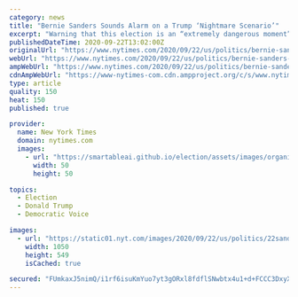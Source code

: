```yaml
---
category: news
title: "Bernie Sanders Sounds Alarm on a Trump ‘Nightmare Scenario’"
excerpt: "Warning that this election is an “extremely dangerous moment” for the country, he said in an interview that he would aggressively push to try to stop President Trump from delegitimizing the vote."
publishedDateTime: 2020-09-22T13:02:00Z
originalUrl: "https://www.nytimes.com/2020/09/22/us/politics/bernie-sanders-2020-election.html"
webUrl: "https://www.nytimes.com/2020/09/22/us/politics/bernie-sanders-2020-election.html"
ampWebUrl: "https://www.nytimes.com/2020/09/22/us/politics/bernie-sanders-2020-election.amp.html"
cdnAmpWebUrl: "https://www-nytimes-com.cdn.ampproject.org/c/s/www.nytimes.com/2020/09/22/us/politics/bernie-sanders-2020-election.amp.html"
type: article
quality: 150
heat: 150
published: true

provider:
  name: New York Times
  domain: nytimes.com
  images:
    - url: "https://smartableai.github.io/election/assets/images/organizations/nytimes.com-50x50.jpg"
      width: 50
      height: 50

topics:
  - Election
  - Donald Trump
  - Democratic Voice

images:
  - url: "https://static01.nyt.com/images/2020/09/22/us/politics/22sanders-election-top/22sanders-election-top-facebookJumbo.jpg"
    width: 1050
    height: 549
    isCached: true

secured: "FUmkaxJ5nimQ/i1rf6isuKmYuo7yt3gORxl8fdflSNwbtx4u1+d+FCCC3DxyXADHwpGTgPgk1GaV7ZQ4kBlryoCFQS6PP7w2neMnbZT2oIt3rAdMvs5oWfv5POCZ68/mo8DB7kt/dyleHQgW8bWSK9jmGf+cJ2d1ib0x58/loa4aPqEf7L6Hgr2ez9xpnN7lh8V4SzNjeMok6Mk8fG6z0qOsM+lmG1uY1MrgUy2NETQGUNEr5DAFIScTDZqnW24Bk0J6ZVbE6YK+O3BQ4fRMvXR5lq8fQbcdgNkXrf71768eK2OevBTnIJnTbiYrRxtsuKlHucXtXgbK8Befaj80+4khcjJqwjNZtglbSLhCLbU=;r2Bh4DIKrxKi4OjfFQpL2g=="
---
```


